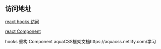 

访问地址
- 
[react hooks 访问](https://s2265681.github.io/code/React/react_hooks/build/index.html#/)

[react Component](https://s2265681.github.io/component/public/)

<!-- 下一步 -->
hooks 重构 Component
aquaCSS框架文档https://aquacss.netlify.com/学习
